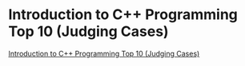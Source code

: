 # Introduction to C++ Programming Top 10 (Judging Cases)
[Introduction to C++ Programming Top 10 (Judging Cases)](https://aiwithcloud.com/2022/09/19/introduction_to_c_programming_top_10_judging_cases/)